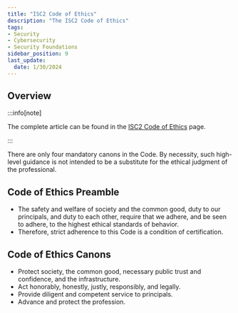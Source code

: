 ```yaml
---
title: "ISC2 Code of Ethics"
description: "The ISC2 Code of Ethics"
tags: 
- Security
- Cybersecurity
- Security Foundations
sidebar_position: 9
last_update:
  date: 1/30/2024
---
```


## Overview 

:::info[note]

The complete article can be found in the [ISC2 Code of Ethics](https://www.isc2.org/ethics) page.

:::

There are only four mandatory canons in the Code. By necessity, such high-level guidance is not intended to be a substitute for the ethical judgment of the professional.

## Code of Ethics Preamble

- The safety and welfare of society and the common good, duty to our principals, and duty to each other, require that we adhere, and be seen to adhere, to the highest ethical standards of behavior.
- Therefore, strict adherence to this Code is a condition of certification.

## Code of Ethics Canons

- Protect society, the common good, necessary public trust and confidence, and the infrastructure.
- Act honorably, honestly, justly, responsibly, and legally.
- Provide diligent and competent service to principals.
- Advance and protect the profession.